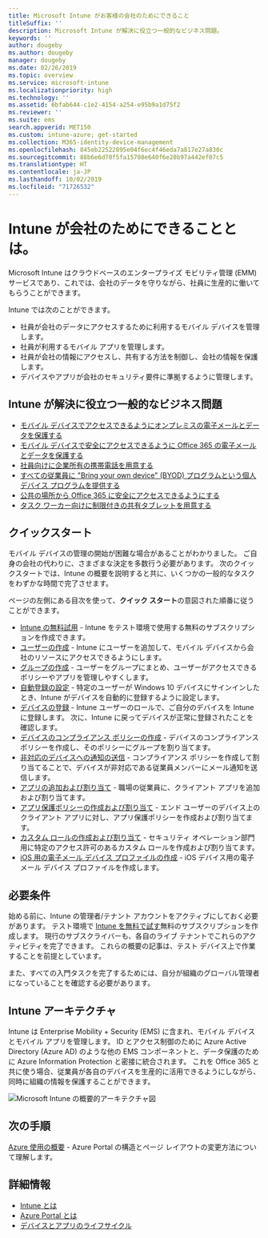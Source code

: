 ```yaml
---
title: Microsoft Intune がお客様の会社のためにできること
titleSuffix: ''
description: Microsoft Intune が解決に役立つ一般的なビジネス問題。
keywords: ''
author: dougeby
ms.author: dougeby
manager: dougeby
ms.date: 02/26/2019
ms.topic: overview
ms.service: microsoft-intune
ms.localizationpriority: high
ms.technology: ''
ms.assetid: 6bfab644-c1e2-4154-a254-e95b9a1d75f2
ms.reviewer: ''
ms.suite: ems
search.appverid: MET150
ms.custom: intune-azure; get-started
ms.collection: M365-identity-device-management
ms.openlocfilehash: 845eb22522895e04f6ec4f46eda7a817e27a830c
ms.sourcegitcommit: 88b6e6d70f5fa15708e640f6e20b97a442ef07c5
ms.translationtype: HT
ms.contentlocale: ja-JP
ms.lasthandoff: 10/02/2019
ms.locfileid: "71726532"
---
```

# <a name="what-can-intune-do-for-my-company"></a>Intune が会社のためにできることとは。
Microsoft Intune はクラウドベースのエンタープライズ モビリティ管理 (EMM) サービスであり、これでは、会社のデータを守りながら、社員に生産的に働いてもらうことができます。

Intune では次のことができます。

- 社員が会社のデータにアクセスするために利用するモバイル デバイスを管理します。
- 社員が利用するモバイル アプリを管理します。
- 社員が会社の情報にアクセスし、共有する方法を制御し、会社の情報を保護します。
- デバイスやアプリが会社のセキュリティ要件に準拠するように管理します。

## <a name="common-business-problems-that-intune-helps-solve"></a>Intune が解決に役立つ一般的なビジネス問題

* [モバイル デバイスでアクセスできるようにオンプレミスの電子メールとデータを保護する](common-scenarios.md#protecting-your-on-premises-email-and-data-so-it-can-be-safely-accessed-by-mobile-devices)
* [モバイル デバイスで安全にアクセスできるように Office 365 の電子メールとデータを保護する](common-scenarios.md#protecting-your-office-365-email-and-data-so-it-can-be-safely-accessed-by-mobile-devices)
* [社員向けに企業所有の携帯電話を用意する](common-scenarios.md#issue-corporate-owned-phones-to-your-employees)
* [すべての従業員に "Bring your own device" (BYOD) プログラムという個人デバイス プログラムを提供する](common-scenarios.md#offer-a-bring-your-own-device-program-to-all-employees)
* [公共の場所から Office 365 に安全にアクセスできるようにする](common-scenarios.md#enable-your-employees-to-securely-access-office-365-from-an-unmanaged-public-kiosk)
* [タスク ワーカー向けに制限付きの共有タブレットを用意する](common-scenarios.md#issue-limited-use-shared-tablets-to-your-employees)

## <a name="quickstarts"></a>クイックスタート

モバイル デバイスの管理の開始が困難な場合があることがわかりました。 ご自身の会社の代わりに、さまざまな決定を多数行う必要があります。 次のクイックスタートでは、Intune の概要を説明すると共に、いくつかの一般的なタスクをわずかな時間で完了させます。

ページの左側にある目次を使って、**クイック スタート**の意図された順番に従うことができます。

- [Intune の無料試用](free-trial-sign-up.md) - Intune をテスト環境で使用する無料のサブスクリプションを作成できます。    
- [ユーザーの作成](quickstart-create-user.md) - Intune にユーザーを追加して、モバイル デバイスから会社のリソースにアクセスできるようにします。
- [グループの作成](quickstart-create-group.md) - ユーザーをグループにまとめ、ユーザーがアクセスできるポリシーやアプリを管理しやすくします。
- [自動登録の設定](../enrollment/quickstart-setup-auto-enrollment.md) - 特定のユーザーが Windows 10 デバイスにサインインしたとき、Intune がデバイスを自動的に登録するように設定します。
- [デバイスの登録](../enrollment/quickstart-enroll-windows-device.md) - Intune ユーザーのロールで、ご自分のデバイスを Intune に登録します。 次に、Intune に戻ってデバイスが正常に登録されたことを確認します。
- [デバイスのコンプライアンス ポリシーの作成](../protect/quickstart-set-password-length-android.md) - デバイスのコンプライアンス ポリシーを作成し、そのポリシーにグループを割り当てます。
- [非対応のデバイスへの通知の送信](../protect/quickstart-send-notification.md) - コンプライアンス ポリシーを作成して割り当てることで、デバイスが非対応である従業員メンバーにメール通知を送信します。
- [アプリの追加および割り当て](../apps/quickstart-add-assign-app.md) - 職場の従業員に、クライアント アプリを追加および割り当てます。
- [アプリ保護ポリシーの作成および割り当て](../apps/quickstart-create-assign-app-policy.md) - エンド ユーザーのデバイス上のクライアント アプリに対し、アプリ保護ポリシーを作成および割り当てます。
- [カスタム ロールの作成および割り当て](create-custom-role.md) - セキュリティ オペレーション部門用に特定のアクセス許可のあるカスタム ロールを作成および割り当てます。 
- [iOS 用の電子メール デバイス プロファイルの作成](../configuration/quickstart-email-profile.md) - iOS デバイス用の電子メール デバイス プロファイルを作成します。

## <a name="prerequisites"></a>必要条件

始める前に、Intune の管理者/テナント アカウントをアクティブにしておく必要があります。 テスト環境で [Intune を無料で試す](free-trial-sign-up.md)無料のサブスクリプションを作成します。 現行のサブスクライバーも、各自のライブ テナントでこれらのアクティビティを完了できます。 これらの概要の記事は、テスト デバイス上で作業することを前提としています。

また、すべての入門タスクを完了するためには、自分が組織のグローバル管理者になっていることを確認する必要があります。

## <a name="intune-architecture"></a>Intune アーキテクチャ

Intune は Enterprise Mobility + Security (EMS) に含まれ、モバイル デバイスとモバイル アプリを管理します。 ID とアクセス制御のために Azure Active Directory (Azure AD) のような他の EMS コンポーネントと、データ保護のために Azure Information Protection と密接に統合されます。 これを Office 365 と共に使う場合、従業員が各自のデバイスを生産的に活用できるようにしながら、同時に組織の情報を保護することができます。

![Microsoft Intune の概要的アーキテクチャ図](./media/get-started-evaluation/intunearchitecture.svg)

## <a name="next-steps"></a>次の手順

[Azure 使用の概要](tutorial-walkthrough-intune-portal.md) - Azure Portal の構造とページ レイアウトの変更方法について理解します。

## <a name="learn-more"></a>詳細情報

- [Intune とは](what-is-intune.md)
- [Azure Portal とは](what-is-intune.md)
- [デバイスとアプリのライフサイクル](device-lifecycle.md)
